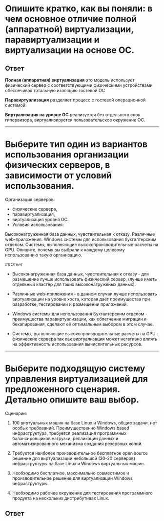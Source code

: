 # Опишите кратко, как вы поняли: в чем основное отличие полной (аппаратной) виртуализации, паравиртуализации и виртуализации на основе ОС.<br>

## Ответ

**Полная (аппаратная) виртуализация** это модель использует физический сервер с соответствующими физическими устройствами обеспечивая тотальную изоляцию гостевой ОС

**Паравиртуализация** разделяет процесс с гостевой операционной системой.

**Виртуализация на уровне ОС** реализуется без отдельного слоя гипервизора, виртуализируется пользовательское окружение ОС.
_______________________
# Выберите тип один из вариантов использования организации физических серверов, в зависимости от условий использования.<br>

Организация серверов:<br>

- физические сервера,<br>
- паравиртуализация,<br>
- виртуализация уровня ОС.<br>
- Условия использования:<br>

Высоконагруженная база данных, чувствительная к отказу.
Различные web-приложения.
Windows системы для использования бухгалтерским отделом.
Системы, выполняющие высокопроизводительные расчеты на GPU.
Опишите, почему вы выбрали к каждому целевому использованию такую организацию.<br>

##Ответ

- Высоконагруженная база данных, чувствительная к отказу - для размешение лучше использовать физический сервер, (лучше иметь отдельный кластер для таких высоконагруженых данных).<br>

- Различные web-приложения - в данном случаи лучше использовать виртуализации на уровне хоста, которая даёт преимущества при разработке, тестировании и размещении приложений.<br>

- Windows системы для использования Бухгалтерским отделом - преимущества паравиртуализации, как облегчение миграции и бекапирования, сделают её оптимальным выбором в этом случае.<br>

- Системы, выполняющие высокопроизводительные расчеты на GPU - физические сервера так как виртуализация может негативно влиять на эффективность использования вычислительных ресурсов.<br>
______________________________
# Выберите подходящую систему управления виртуализацией для предложенного сценария. Детально опишите ваш выбор.<br>

Сценарии:<br>

1. 100 виртуальных машин на базе Linux и Windows, общие задачи, нет особых требований. Преимущественно Windows based инфраструктура, требуется реализация программных балансировщиков нагрузки, репликации данных и автоматизированного механизма создания резервных копий.<br>

2. Требуется наиболее производительное бесплатное open source решение для виртуализации небольшой (20-30 серверов) инфраструктуры на базе Linux и Windows виртуальных машин.<br>

3. Необходимо бесплатное, максимально совместимое и производительное решение для виртуализации Windows инфраструктуры.<br>

4. Необходимо рабочее окружение для тестирования программного продукта на нескольких дистрибутивах Linux.<br>

## Ответ


 


